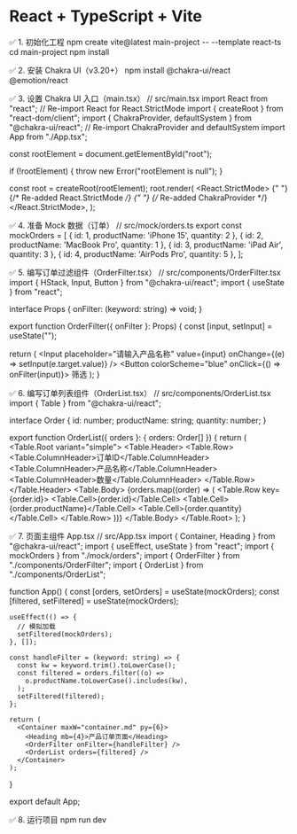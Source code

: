 # React + TypeScript + Vite
✅ 1. 初始化工程
npm create vite@latest main-project -- --template react-ts
cd main-project
npm install


✅ 2. 安装 Chakra UI（v3.20+）
npm install @chakra-ui/react @emotion/react


✅ 3. 设置 Chakra UI 入口（main.tsx）
  // src/main.tsx
  import React from "react"; // Re-import React for React.StrictMode
  import { createRoot } from "react-dom/client";
  import { ChakraProvider, defaultSystem } from "@chakra-ui/react"; // Re-import ChakraProvider and defaultSystem
  import App from "./App.tsx";

  const rootElement = document.getElementById("root");

  if (!rootElement) {
    throw new Error("rootElement is null");
  }

  const root = createRoot(rootElement);
  root.render(
    <React.StrictMode>
      {" "}
      {/* Re-added React.StrictMode */}
      <ChakraProvider value={defaultSystem}>
        {" "}
        {/* Re-added ChakraProvider */}
        <App />
      </ChakraProvider>
    </React.StrictMode>,
  );


✅ 4. 准备 Mock 数据（订单）
// src/mock/orders.ts
export const mockOrders = [
  { id: 1, productName: 'iPhone 15', quantity: 2 },
  { id: 2, productName: 'MacBook Pro', quantity: 1 },
  { id: 3, productName: 'iPad Air', quantity: 3 },
  { id: 4, productName: 'AirPods Pro', quantity: 5 },
];

✅ 5. 编写订单过滤组件（OrderFilter.tsx）
// src/components/OrderFilter.tsx
import { HStack, Input, Button } from "@chakra-ui/react";
import { useState } from "react";

interface Props {
  onFilter: (keyword: string) => void;
}

export function OrderFilter({ onFilter }: Props) {
  const [input, setInput] = useState("");

  return (
    <HStack mb={4}>
      <Input
        placeholder="请输入产品名称"
        value={input}
        onChange={(e) => setInput(e.target.value)}
      />
      <Button colorScheme="blue" onClick={() => onFilter(input)}>
        筛选
      </Button>
    </HStack>
  );
}

✅ 6. 编写订单列表组件（OrderList.tsx）
  // src/components/OrderList.tsx
  import { Table } from "@chakra-ui/react";

  interface Order {
    id: number;
    productName: string;
    quantity: number;
  }

  export function OrderList({ orders }: { orders: Order[] }) {
    return (
      <Table.Root variant="simple">
        <Table.Header>
          <Table.Row>
            <Table.ColumnHeader>订单ID</Table.ColumnHeader>
            <Table.ColumnHeader>产品名称</Table.ColumnHeader>
            <Table.ColumnHeader>数量</Table.ColumnHeader>
          </Table.Row>
        </Table.Header>
        <Table.Body>
          {orders.map((order) => (
            <Table.Row key={order.id}>
              <Table.Cell>{order.id}</Table.Cell>
              <Table.Cell>{order.productName}</Table.Cell>
              <Table.Cell>{order.quantity}</Table.Cell>
            </Table.Row>
          ))}
        </Table.Body>
      </Table.Root>
    );
  }

  ✅ 7. 页面主组件 App.tsx
  // src/App.tsx
  import { Container, Heading } from "@chakra-ui/react";
  import { useEffect, useState } from "react";
  import { mockOrders } from "./mock/orders";
  import { OrderFilter } from "./components/OrderFilter";
  import { OrderList } from "./components/OrderList";

  function App() {
    const [orders, setOrders] = useState(mockOrders);
    const [filtered, setFiltered] = useState(mockOrders);

    useEffect(() => {
      // 模拟加载
      setFiltered(mockOrders);
    }, []);

    const handleFilter = (keyword: string) => {
      const kw = keyword.trim().toLowerCase();
      const filtered = orders.filter((o) =>
        o.productName.toLowerCase().includes(kw),
      );
      setFiltered(filtered);
    };

    return (
      <Container maxW="container.md" py={6}>
        <Heading mb={4}>产品订单页面</Heading>
        <OrderFilter onFilter={handleFilter} />
        <OrderList orders={filtered} />
      </Container>
    );
  }

  export default App;


✅ 8. 运行项目
npm run dev
